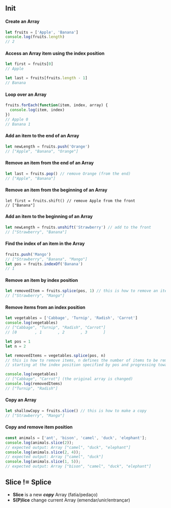 ## Init

#### Create an Array
```js
let fruits = ['Apple', 'Banana']
console.log(fruits.length)
// 2
```

#### Access an Array item using the index position
```js
let first = fruits[0]
// Apple

let last = fruits[fruits.length - 1]
// Banana
```
#### Loop over an Array
```js
fruits.forEach(function(item, index, array) {
  console.log(item, index)
})
// Apple 0
// Banana 1
```

#### Add an item to the end of an Array
```js
let newLength = fruits.push('Orange')
// ["Apple", "Banana", "Orange"]
```

#### Remove an item from the end of an Array
```js
let last = fruits.pop() // remove Orange (from the end)
// ["Apple", "Banana"]
```

#### Remove an item from the beginning of an Array

```
let first = fruits.shift() // remove Apple from the front
// ["Banana"]
```

#### Add an item to the beginning of an Array
```js
let newLength = fruits.unshift('Strawberry') // add to the front
// ["Strawberry", "Banana"]
```

#### Find the index of an item in the Array
```js
fruits.push('Mango')
// ["Strawberry", "Banana", "Mango"]
let pos = fruits.indexOf('Banana')
// 1
```

#### Remove an item by index position

```js
let removedItem = fruits.splice(pos, 1) // this is how to remove an item
// ["Strawberry", "Mango"]
```

#### Remove items from an index position

```js
let vegetables = ['Cabbage', 'Turnip', 'Radish', 'Carrot']
console.log(vegetables)
// ["Cabbage", "Turnip", "Radish", "Carrot"]
// [0        , 1       , 2       , 3       ]

let pos = 1
let n = 2

let removedItems = vegetables.splice(pos, n)
// this is how to remove items, n defines the number of items to be removed,
// starting at the index position specified by pos and progressing toward the end of array.

console.log(vegetables)
// ["Cabbage", "Carrot"] (the original array is changed)
console.log(removedItems)
// ["Turnip", "Radish"]
```

#### Copy an Array

```js
let shallowCopy = fruits.slice() // this is how to make a copy
// ["Strawberry", "Mango"]
```

#### Copy and remove item position

```js
const animals = ['ant', 'bison', 'camel', 'duck', 'elephant'];
console.log(animals.slice(2));
// expected output: Array ["camel", "duck", "elephant"]
console.log(animals.slice(2, 4));
// expected output: Array ["camel", "duck"]
console.log(animals.slice(1, 5));
// expected output: Array ["bison", "camel", "duck", "elephant"]
```

## Slice != Splice

* **Slice** is a new ***copy*** Array (fatia/pedaço)
* **S(P)lice** change current Array (emendar/unir/entrançar)
